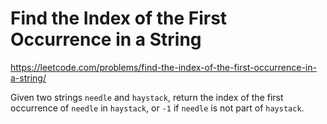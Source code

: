 # Find the Index of the First Occurrence in a String

https://leetcode.com/problems/find-the-index-of-the-first-occurrence-in-a-string/

Given two strings `needle` and `haystack`, return the index of the first occurrence of `needle` in `haystack`, or `-1` if `needle` is not part of `haystack`.
